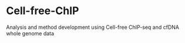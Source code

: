 # Cell-free-ChIP
Analysis and method development using Cell-free ChIP-seq and cfDNA whole genome data
